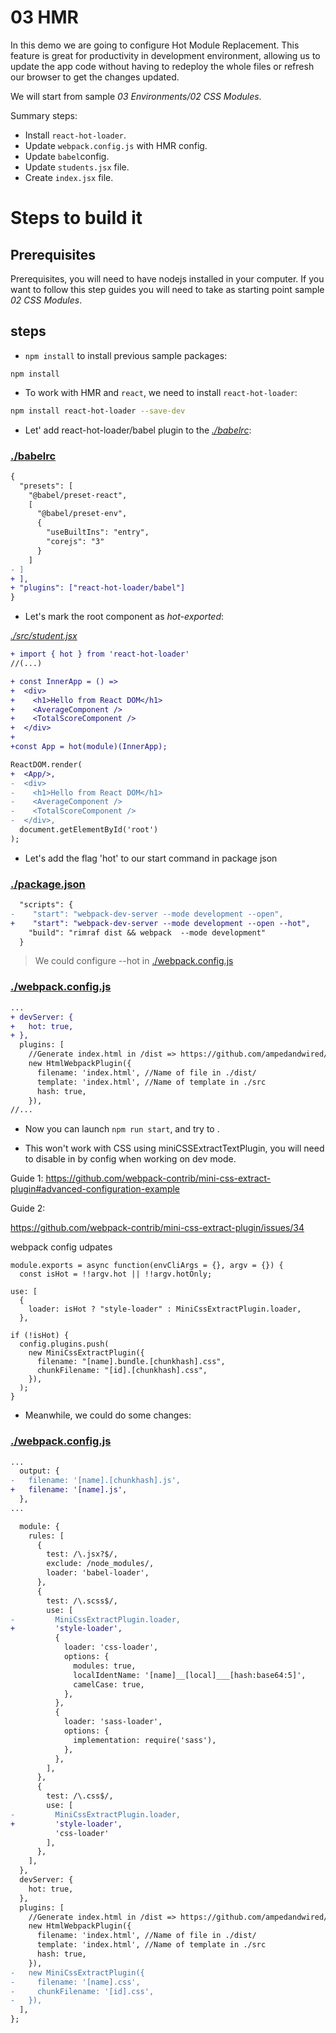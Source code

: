 # 03 HMR

In this demo we are going to configure Hot Module Replacement. This feature is great for productivity in development environment, allowing us to update the app code without having to redeploy the whole files or refresh our browser to get the changes updated.

We will start from sample _03 Environments/02 CSS Modules_.

Summary steps:
- Install `react-hot-loader`.
- Update `webpack.config.js` with HMR config.
- Update `babel`config.
- Update `students.jsx` file.
- Create `index.jsx` file.

# Steps to build it

## Prerequisites

Prerequisites, you will need to have nodejs installed in your computer. If you want to follow this step guides you will need to take as starting point sample _02 CSS Modules_.

## steps

- `npm install` to install previous sample packages:

```
npm install
```

- To work with HMR and `react`, we need to install `react-hot-loader`:

```bash
npm install react-hot-loader --save-dev
```

- Let' add react-hot-loader/babel plugin to the _[./babelrc](./babelrc)_:


### [./babelrc](./babelrc)

```diff
{
  "presets": [
    "@babel/preset-react",
    [
      "@babel/preset-env",
      {
        "useBuiltIns": "entry",
        "corejs": "3"
      }
    ]
- ]
+ ],
+ "plugins": ["react-hot-loader/babel"]  
}
```

- Let's mark the root component as _hot-exported_:

_[./src/student.jsx](./src/student.jsx)_
```diff
+ import { hot } from 'react-hot-loader'
//(...)

+ const InnerApp = () =>
+  <div>
+    <h1>Hello from React DOM</h1>
+    <AverageComponent />
+    <TotalScoreComponent />
+  </div>
+
+const App = hot(module)(InnerApp);

ReactDOM.render(
+  <App/>,
-  <div>
-    <h1>Hello from React DOM</h1>
-    <AverageComponent />
-    <TotalScoreComponent />
-  </div>,
  document.getElementById('root')
);
```

- Let's add the flag 'hot' to our start command in package json

### [./package.json](./package.json)
```diff
  "scripts": {
-    "start": "webpack-dev-server --mode development --open",
+    "start": "webpack-dev-server --mode development --open --hot",
    "build": "rimraf dist && webpack  --mode development"
  }
```

> We could configure --hot in [./webpack.config.js](./webpack.config.js)

### [./webpack.config.js](./webpack.config.js)
```diff
...
+ devServer: {
+   hot: true,
+ },
  plugins: [
    //Generate index.html in /dist => https://github.com/ampedandwired/html-webpack-plugin
    new HtmlWebpackPlugin({
      filename: 'index.html', //Name of file in ./dist/
      template: 'index.html', //Name of template in ./src
      hash: true,
    }),
//...
```

- Now you can launch `npm run start`, and try to .

- This won't work with CSS using miniCSSExtractTextPlugin, you will need to disable in by config when working on dev mode.

Guide 1: 
https://github.com/webpack-contrib/mini-css-extract-plugin#advanced-configuration-example

Guide 2:

https://github.com/webpack-contrib/mini-css-extract-plugin/issues/34

webpack config udpates

```
module.exports = async function(envCliArgs = {}, argv = {}) {
  const isHot = !!argv.hot || !!argv.hotOnly;
```

```
use: [
  {
    loader: isHot ? "style-loader" : MiniCssExtractPlugin.loader,
  },
```

```
if (!isHot) {
  config.plugins.push(
    new MiniCssExtractPlugin({
      filename: "[name].bundle.[chunkhash].css",
      chunkFilename: "[id].[chunkhash].css",
    }),
  );
}
```

- Meanwhile, we could do some changes:

### [./webpack.config.js](./webpack.config.js)

```diff
...
  output: {
-   filename: '[name].[chunkhash].js',
+   filename: '[name].js',
  },
...

  module: {
    rules: [
      {
        test: /\.jsx?$/,
        exclude: /node_modules/,
        loader: 'babel-loader',
      },
      {
        test: /\.scss$/,
        use: [
-         MiniCssExtractPlugin.loader,
+         'style-loader',
          {
            loader: 'css-loader',
            options: {
              modules: true,
              localIdentName: '[name]__[local]___[hash:base64:5]',
              camelCase: true,
            },
          },
          {
            loader: 'sass-loader',
            options: {
              implementation: require('sass'),
            },
          },
        ],
      },
      {
        test: /\.css$/,
        use: [
-         MiniCssExtractPlugin.loader,
+         'style-loader',
          'css-loader'
        ],
      },
    ],
  },
  devServer: {
    hot: true,
  },
  plugins: [
    //Generate index.html in /dist => https://github.com/ampedandwired/html-webpack-plugin
    new HtmlWebpackPlugin({
      filename: 'index.html', //Name of file in ./dist/
      template: 'index.html', //Name of template in ./src
      hash: true,
    }),
-   new MiniCssExtractPlugin({
-     filename: '[name].css',
-     chunkFilename: '[id].css',
-   }),
  ],
};

```
